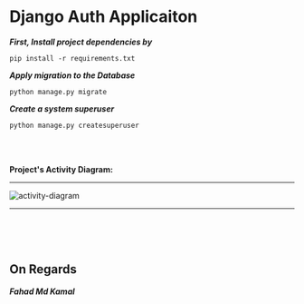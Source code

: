 # Django Auth Applicaiton

***First, Install project dependencies by***
```
pip install -r requirements.txt
```
***Apply migration to the Database***
```
python manage.py migrate
```
***Create a system superuser***
```
python manage.py createsuperuser
```
<br>
<br>

**Project's Activity Diagram:**
<hr>

![activity-diagram](https://user-images.githubusercontent.com/34704464/139116772-99a394fd-6c43-4ed3-ac73-750554cdd19d.png)
<hr>

<br>
<br>
<br>

## **On Regards**
***Fahad Md Kamal***